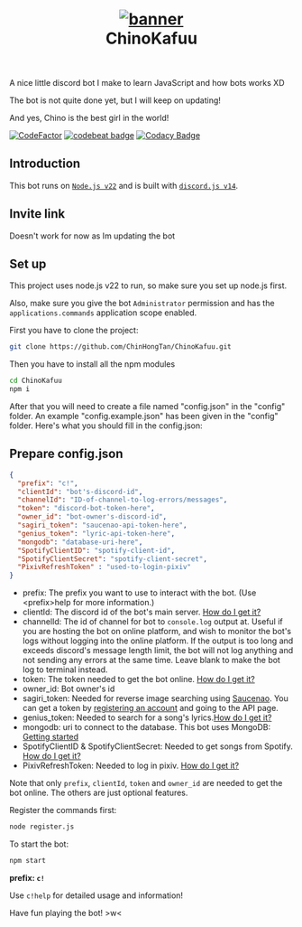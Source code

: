 <h1 align="center">
  <a href="https://github.com/ChinHongTan/ChinoKafuu"><img src="https://media.discordapp.net/attachments/761941062842449944/869577832412631060/71102294_p0.png" alt="banner"></a>
  <br>
  ChinoKafuu
  <br>
  <br>
</h1>

A nice little discord bot I make to learn JavaScript and how bots works XD

The bot is not quite done yet, but I will keep on updating!

And yes, Chino is the best girl in the world!

[![CodeFactor](https://www.codefactor.io/repository/github/chinhongtan/chinokafuu/badge/main)](https://www.codefactor.io/repository/github/chinhongtan/chinokafuu/overview/main)
[![codebeat badge](https://codebeat.co/badges/756b4af6-5758-4bdd-b34b-c312e8f6cf7a)](https://codebeat.co/projects/github-com-chinhongtan-chinokafuu-main)
[![Codacy Badge](https://app.codacy.com/project/badge/Grade/3db0f95584064f65acafc9b751c1d042)](https://www.codacy.com/gh/ChinHongTan/ChinoKafuu/dashboard?utm_source=github.com&amp;utm_medium=referral&amp;utm_content=ChinHongTan/ChinoKafuu&amp;utm_campaign=Badge_Grade)

## Introduction

This bot runs on [`Node.js v22`](https://nodejs.org/) and is built with [`discord.js v14`](https://discord.js.org/).

## Invite link

Doesn't work for now as Im updating the bot

## Set up
This project uses node.js v22 to run, so make sure you set up node.js first.

Also, make sure you give the bot `Administrator` permission and has the `applications.commands` application scope enabled.

First you have to clone the project:
```bash
git clone https://github.com/ChinHongTan/ChinoKafuu.git
```
Then you have to install all the npm modules
```bash
cd ChinoKafuu
npm i
```
After that you will need to create a file named "config.json" in the "config" folder.
An example "config.example.json" has been given in the "config" folder.
Here's what you should fill in the config.json:

## Prepare config.json
```json
{
  "prefix": "c!",
  "clientId": "bot's-discord-id",
  "channelId": "ID-of-channel-to-log-errors/messages",
  "token": "discord-bot-token-here",
  "owner_id": "bot-owner's-discord-id",
  "sagiri_token": "saucenao-api-token-here",
  "genius_token": "lyric-api-token-here",
  "mongodb": "database-uri-here",
  "SpotifyClientID": "spotify-client-id",
  "SpotifyClientSecret": "spotify-client-secret",
  "PixivRefreshToken" : "used-to-login-pixiv"
}
```
- prefix: The prefix you want to use to interact with the bot. (Use \<prefix>help for more information.)
- clientId: The discord id of the bot's main server. [How do I get it?](https://support.discord.com/hc/en-us/articles/206346498-Where-can-I-find-my-User-Server-Message-ID-)
- channelId: The id of channel for bot to `console.log` output at.
Useful if you are hosting the bot on online platform, and wish to monitor the bot's logs without logging into the online platform.
If the output is too long and exceeds discord's message length limit, the bot will not log anything and not sending any errors at the same time.
Leave blank to make the bot log to terminal instead.
- token: The token needed to get the bot online. [How do I get it?](https://github.com/reactiflux/discord-irc/wiki/Creating-a-discord-bot-&-getting-a-token)
- owner_id: Bot owner's id
- sagiri_token: Needed for reverse image searching using [Saucenao](https://saucenao.com/). 
You can get a token by [registering an account](https://saucenao.com/user.php) and going to the API page.
- genius_token: Needed to search for a song's lyrics.[How do I get it?](https://genius.com/developers)
- mongodb: uri to connect to the database. This bot uses MongoDB: [Getting started](https://www.mongodb.com/docs/manual/tutorial/getting-started/)
- SpotifyClientID & SpotifyClientSecret: Needed to get songs from Spotify. [How do I get it?](https://developer.spotify.com/documentation/general/guides/authorization/app-settings/)
- PixivRefreshToken: Needed to log in pixiv. [How do I get it?](https://gist.github.com/ZipFile/c9ebedb224406f4f11845ab700124362)

Note that only `prefix`, `clientId`, `token` and `owner_id` are needed to get the bot online.
The others are just optional features.

Register the commands first:
```bash
node register.js
```

To start the bot:
```bash
npm start
```

**prefix: `c!`**

Use `c!help` for detailed usage and information!

Have fun playing the bot! >w<
